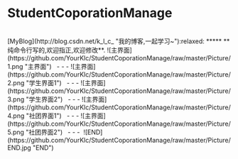 # StudentCoporationManage
<br>
[MyBlog](http://blog.csdn.net/k_l_c_ "我的博客,一起学习~"):relaxed:
*****
 **纯命令行写的,欢迎指正,欢迎修改**.  
  ![主界面](https://github.com/YourKlc/StudentCoporationManage/raw/master/Picture/1.png "主界面")  
- - -
  ![主界面](https://github.com/YourKlc/StudentCoporationManage/raw/master/Picture/2.png "学生界面1")  
- - -
  ![主界面](https://github.com/YourKlc/StudentCoporationManage/raw/master/Picture/3.png "学生界面2")  
- - -
  ![主界面](https://github.com/YourKlc/StudentCoporationManage/raw/master/Picture/4.png "社团界面1")  
- - -
  ![主界面](https://github.com/YourKlc/StudentCoporationManage/raw/master/Picture/5.png "社团界面2")  
- - -
  ![END](https://github.com/YourKlc/StudentCoporationManage/raw/master/Picture/END.jpg "END")  
    
  
